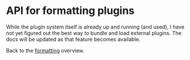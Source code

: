 # API for formatting plugins

While the plugin system itself is already up and running (and used), I have not yet figured out the best way to bundle and load external plugins. The docs will be updated as that feature becomes available.

Back to the [formatting](../formatting.md) overview.